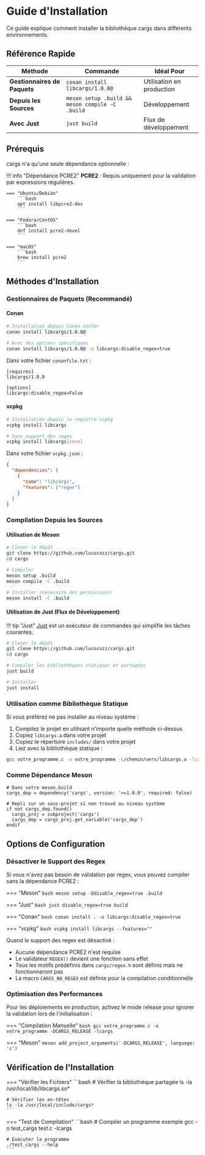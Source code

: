 # Guide d'Installation

Ce guide explique comment installer la bibliothèque cargs dans différents environnements.

## Référence Rapide

| Méthode | Commande | Idéal Pour |
|--------|---------|----------|
| **Gestionnaires de Paquets** | `conan install libcargs/1.0.0@` | Utilisation en production |
| **Depuis les Sources** | `meson setup .build && meson compile -C .build` | Développement |
| **Avec Just** | `just build` | Flux de développement |

## Prérequis

cargs n'a qu'une seule dépendance optionnelle :

!!! info "Dépendance PCRE2"
    **PCRE2** : Requis uniquement pour la validation par expressions régulières.
    
    === "Ubuntu/Debian"
        ```bash
        apt install libpcre2-dev
        ```
    
    === "Fedora/CentOS"
        ```bash
        dnf install pcre2-devel
        ```
    
    === "macOS"
        ```bash
        brew install pcre2
        ```

## Méthodes d'Installation

### Gestionnaires de Paquets (Recommandé)

#### Conan

```bash
# Installation depuis Conan Center
conan install libcargs/1.0.0@

# Avec des options spécifiques
conan install libcargs/1.0.0@ -o libcargs:disable_regex=true
```

Dans votre fichier `conanfile.txt` :
```
[requires]
libcargs/1.0.0

[options]
libcargs:disable_regex=False
```

#### vcpkg

```bash
# Installation depuis le registre vcpkg
vcpkg install libcargs

# Sans support des regex
vcpkg install libcargs[core]
```

Dans votre fichier `vcpkg.json` :
```json
{
  "dependencies": [
    {
      "name": "libcargs",
      "features": ["regex"]
    }
  ]
}
```

### Compilation Depuis les Sources

#### Utilisation de Meson

```bash
# Cloner le dépôt
git clone https://github.com/lucocozz/cargs.git
cd cargs

# Compiler
meson setup .build
meson compile -C .build

# Installer (nécessite des permissions)
meson install -C .build
```

#### Utilisation de Just (Flux de Développement)

!!! tip "Just"
    [Just](https://github.com/casey/just) est un exécuteur de commandes qui simplifie les tâches courantes.

```bash
# Cloner le dépôt
git clone https://github.com/lucocozz/cargs.git
cd cargs

# Compiler les bibliothèques statiques et partagées
just build

# Installer
just install
```

### Utilisation comme Bibliothèque Statique

Si vous préférez ne pas installer au niveau système :

1. Compilez le projet en utilisant n'importe quelle méthode ci-dessus
2. Copiez `libcargs.a` dans votre projet
3. Copiez le répertoire `includes/` dans votre projet
4. Liez avec la bibliothèque statique :

```bash
gcc votre_programme.c -o votre_programme -L/chemin/vers/libcargs.a -lcargs
```

### Comme Dépendance Meson

```meson
# Dans votre meson.build
cargs_dep = dependency('cargs', version: '>=1.0.0', required: false)

# Repli sur un sous-projet si non trouvé au niveau système
if not cargs_dep.found()
  cargs_proj = subproject('cargs')
  cargs_dep = cargs_proj.get_variable('cargs_dep')
endif
```

## Options de Configuration

### Désactiver le Support des Regex

Si vous n'avez pas besoin de validation par regex, vous pouvez compiler sans la dépendance PCRE2 :

=== "Meson"
    ```bash
    meson setup -Ddisable_regex=true .build
    ```

=== "Just"
    ```bash
    just disable_regex=true build
    ```

=== "Conan"
    ```bash
    conan install . -o libcargs:disable_regex=true
    ```

=== "vcpkg"
    ```bash
    vcpkg install libcargs --features=""
    ```

Quand le support des regex est désactivé :
- Aucune dépendance PCRE2 n'est requise
- Le validateur `REGEX()` devient une fonction sans effet
- Tous les motifs prédéfinis dans `cargs/regex.h` sont définis mais ne fonctionneront pas
- La macro `CARGS_NO_REGEX` est définie pour la compilation conditionnelle

### Optimisation des Performances

Pour les déploiements en production, activez le mode release pour ignorer la validation lors de l'initialisation :

=== "Compilation Manuelle"
    ```bash
    gcc votre_programme.c -o votre_programme -DCARGS_RELEASE -lcargs
    ```

=== "Meson"
    ```meson
    add_project_arguments('-DCARGS_RELEASE', language: 'c')
    ```

## Vérification de l'Installation

=== "Vérifier les Fichiers"
    ```bash
    # Vérifier la bibliothèque partagée
    ls -la /usr/local/lib/libcargs.so*
    
    # Vérifier les en-têtes
    ls -la /usr/local/include/cargs*
    ```

=== "Test de Compilation"
    ```bash
    # Compiler un programme exemple
    gcc -o test_cargs test.c -lcargs
    
    # Exécuter le programme
    ./test_cargs --help
    ```
